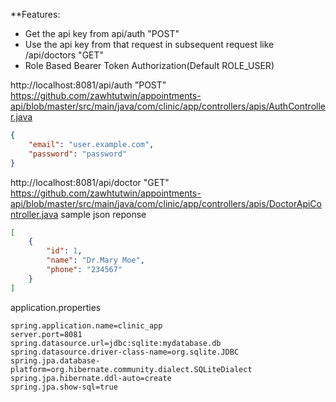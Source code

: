 
**Features: 
- Get the api key from api/auth "POST" 
- Use the api key from that request in subsequent request like /api/doctors "GET"
- Role Based Bearer Token Authorization(Default ROLE_USER)

http://localhost:8081/api/auth "POST" 
https://github.com/zawhtutwin/appointments-api/blob/master/src/main/java/com/clinic/app/controllers/apis/AuthController.java
```json
{
	"email": "user.example.com",
	"password": "password"
}
```

http://localhost:8081/api/doctor "GET"
https://github.com/zawhtutwin/appointments-api/blob/master/src/main/java/com/clinic/app/controllers/apis/DoctorApiController.java
sample json reponse
```json
[
    {
        "id": 1,
        "name": "Dr.Mary Moe",
        "phone": "234567"
    }
]
```

application.properties

```properties
spring.application.name=clinic_app
server.port=8081
spring.datasource.url=jdbc:sqlite:mydatabase.db
spring.datasource.driver-class-name=org.sqlite.JDBC
spring.jpa.database-platform=org.hibernate.community.dialect.SQLiteDialect
spring.jpa.hibernate.ddl-auto=create
spring.jpa.show-sql=true
```

